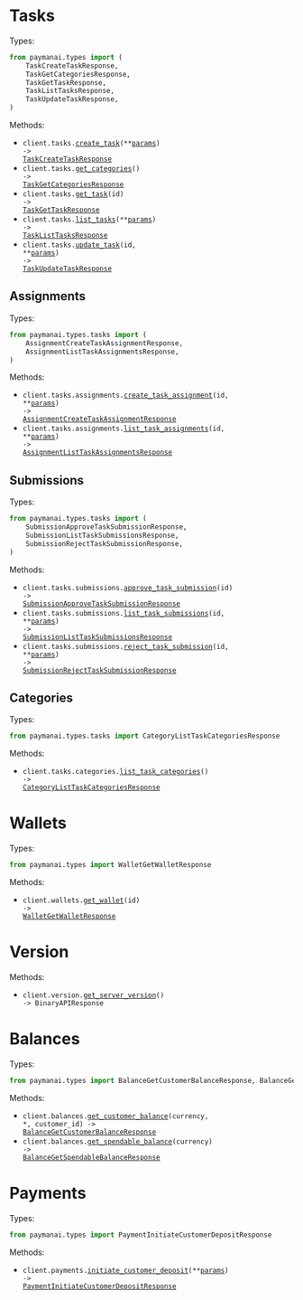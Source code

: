 # Tasks

Types:

```python
from paymanai.types import (
    TaskCreateTaskResponse,
    TaskGetCategoriesResponse,
    TaskGetTaskResponse,
    TaskListTasksResponse,
    TaskUpdateTaskResponse,
)
```

Methods:

- <code title="post /tasks">client.tasks.<a href="./src/paymanai/resources/tasks/tasks.py">create_task</a>(\*\*<a href="src/paymanai/types/task_create_task_params.py">params</a>) -> <a href="./src/paymanai/types/task_create_task_response.py">TaskCreateTaskResponse</a></code>
- <code title="get /tasks/categories">client.tasks.<a href="./src/paymanai/resources/tasks/tasks.py">get_categories</a>() -> <a href="./src/paymanai/types/task_get_categories_response.py">TaskGetCategoriesResponse</a></code>
- <code title="get /tasks/{id}">client.tasks.<a href="./src/paymanai/resources/tasks/tasks.py">get_task</a>(id) -> <a href="./src/paymanai/types/task_get_task_response.py">TaskGetTaskResponse</a></code>
- <code title="get /tasks">client.tasks.<a href="./src/paymanai/resources/tasks/tasks.py">list_tasks</a>(\*\*<a href="src/paymanai/types/task_list_tasks_params.py">params</a>) -> <a href="./src/paymanai/types/task_list_tasks_response.py">TaskListTasksResponse</a></code>
- <code title="put /tasks/{id}">client.tasks.<a href="./src/paymanai/resources/tasks/tasks.py">update_task</a>(id, \*\*<a href="src/paymanai/types/task_update_task_params.py">params</a>) -> <a href="./src/paymanai/types/task_update_task_response.py">TaskUpdateTaskResponse</a></code>

## Assignments

Types:

```python
from paymanai.types.tasks import (
    AssignmentCreateTaskAssignmentResponse,
    AssignmentListTaskAssignmentsResponse,
)
```

Methods:

- <code title="post /tasks/{id}/assignments">client.tasks.assignments.<a href="./src/paymanai/resources/tasks/assignments.py">create_task_assignment</a>(id, \*\*<a href="src/paymanai/types/tasks/assignment_create_task_assignment_params.py">params</a>) -> <a href="./src/paymanai/types/tasks/assignment_create_task_assignment_response.py">AssignmentCreateTaskAssignmentResponse</a></code>
- <code title="get /tasks/{id}/assignments">client.tasks.assignments.<a href="./src/paymanai/resources/tasks/assignments.py">list_task_assignments</a>(id, \*\*<a href="src/paymanai/types/tasks/assignment_list_task_assignments_params.py">params</a>) -> <a href="./src/paymanai/types/tasks/assignment_list_task_assignments_response.py">AssignmentListTaskAssignmentsResponse</a></code>

## Submissions

Types:

```python
from paymanai.types.tasks import (
    SubmissionApproveTaskSubmissionResponse,
    SubmissionListTaskSubmissionsResponse,
    SubmissionRejectTaskSubmissionResponse,
)
```

Methods:

- <code title="post /tasks/submissions/{id}/approve">client.tasks.submissions.<a href="./src/paymanai/resources/tasks/submissions.py">approve_task_submission</a>(id) -> <a href="./src/paymanai/types/tasks/submission_approve_task_submission_response.py">SubmissionApproveTaskSubmissionResponse</a></code>
- <code title="get /tasks/{id}/submissions">client.tasks.submissions.<a href="./src/paymanai/resources/tasks/submissions.py">list_task_submissions</a>(id, \*\*<a href="src/paymanai/types/tasks/submission_list_task_submissions_params.py">params</a>) -> <a href="./src/paymanai/types/tasks/submission_list_task_submissions_response.py">SubmissionListTaskSubmissionsResponse</a></code>
- <code title="post /tasks/submissions/{id}/reject">client.tasks.submissions.<a href="./src/paymanai/resources/tasks/submissions.py">reject_task_submission</a>(id, \*\*<a href="src/paymanai/types/tasks/submission_reject_task_submission_params.py">params</a>) -> <a href="./src/paymanai/types/tasks/submission_reject_task_submission_response.py">SubmissionRejectTaskSubmissionResponse</a></code>

## Categories

Types:

```python
from paymanai.types.tasks import CategoryListTaskCategoriesResponse
```

Methods:

- <code title="get /tasks/categories">client.tasks.categories.<a href="./src/paymanai/resources/tasks/categories.py">list_task_categories</a>() -> <a href="./src/paymanai/types/tasks/category_list_task_categories_response.py">CategoryListTaskCategoriesResponse</a></code>

# Wallets

Types:

```python
from paymanai.types import WalletGetWalletResponse
```

Methods:

- <code title="get /wallets/{id}">client.wallets.<a href="./src/paymanai/resources/wallets.py">get_wallet</a>(id) -> <a href="./src/paymanai/types/wallet_get_wallet_response.py">WalletGetWalletResponse</a></code>

# Version

Methods:

- <code title="get /version">client.version.<a href="./src/paymanai/resources/version.py">get_server_version</a>() -> BinaryAPIResponse</code>

# Balances

Types:

```python
from paymanai.types import BalanceGetCustomerBalanceResponse, BalanceGetSpendableBalanceResponse
```

Methods:

- <code title="get /balances/customers/{customerId}/currencies/{currency}">client.balances.<a href="./src/paymanai/resources/balances.py">get_customer_balance</a>(currency, \*, customer_id) -> <a href="./src/paymanai/types/balance_get_customer_balance_response.py">BalanceGetCustomerBalanceResponse</a></code>
- <code title="get /balances/currencies/{currency}">client.balances.<a href="./src/paymanai/resources/balances.py">get_spendable_balance</a>(currency) -> <a href="./src/paymanai/types/balance_get_spendable_balance_response.py">BalanceGetSpendableBalanceResponse</a></code>

# Payments

Types:

```python
from paymanai.types import PaymentInitiateCustomerDepositResponse
```

Methods:

- <code title="post /payments/initiate-customer-deposit">client.payments.<a href="./src/paymanai/resources/payments.py">initiate_customer_deposit</a>(\*\*<a href="src/paymanai/types/payment_initiate_customer_deposit_params.py">params</a>) -> <a href="./src/paymanai/types/payment_initiate_customer_deposit_response.py">PaymentInitiateCustomerDepositResponse</a></code>

